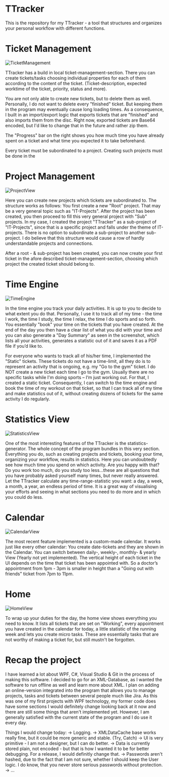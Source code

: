 # TTracker
This is the repository for my TTracker - a tool that structures and organizes your personal workflow with different functions.

# Ticket Management

![TicketManagement](https://user-images.githubusercontent.com/49918134/64677437-d5857200-d477-11e9-9121-6897089cddd7.png)

TTracker has a build in local ticket-management-section. There you can create tickets/tasks choosing individual properties for each of them according to the content of the ticket. (Ticket-description, expected worktime of the ticket, priority, status and more).

You are not only able to create new tickets, but to delete them as well. Personally, I do not want to delete every "finished" ticket. But keeping them in the program may eventually cause long loading times. As a consequence, I built in an import/export logic that exports tickets that are "finished" and also imports them from the disc. Right now, exported tickets are Base64 encoded, but I'd like to change that in the future and rather zip them.

The "Progress" bar on the right shows you how much time you have already spent on a ticket and what time you expected it to take beforehand.

Every ticket must be subordinated to a project. Creating such projects must be done in the

# Project Management

![ProjectView](https://user-images.githubusercontent.com/49918134/64677434-d4ecdb80-d477-11e9-8a72-4bb89eab021b.png)

Here you can create new projects which tickets are subordinated to. The structure works as follows: You first create a new "Root" project. That may be a very general topic such as "IT-Projects". After the project has been created, you then proceed to fill this very general project with "Sub" projects. In my case, I created the project "TTracker" as a sub-project of "IT-Projects", since that is a specific project and falls under the theme of IT-projects. There is no option to subordinate a sub-project to another sub-project. I do believe that this structure would cause a row of hardly understandable projects and connections.

After a root - & sub-project has been created, you can now create your first ticket in the afore described ticket-management-section, choosing which project the created ticket should belong to.

# Time Engine

![TimeEngine](https://user-images.githubusercontent.com/49918134/64677438-d5857200-d477-11e9-8329-5d7826b6f894.png)

In the time engine you track your daily activities. It is up to you to decide to what extent you do that. Personally, I use it to track all of my time - the time I work, the time I study, the time I relax, the time I do sports and so forth. You essentially "book" your time on the tickets that you have created. At the end of the day you then have a clear list of what you did with your time and you can also generate a "Day Summary" as seen in the screenshot, which lists all your activities, generates a statistic out of it and saves it as a PDF file if you’d like to.

For everyone who wants to track all of his/her time, I implemented the "Static" tickets. These tickets do not have a time-limit, all they do is to represent an activity that is ongoing, e.g. my "Go to the gym" ticket. I do NOT create a new ticket each time I go to the gym. Usually there are no specific tasks while I'm doing sports – I‘m just working out. For that, I created a static ticket. Consequently, I can switch to the time engine and book the time of my workout on that ticket, so that I can track all of my time and make statistics out of it, without creating dozens of tickets for the same activity I do regularly.

# Statistics View

![StatisticsView](https://user-images.githubusercontent.com/49918134/64677435-d5857200-d477-11e9-8377-59c5a8636778.png)

One of the most interesting features of the TTracker is the statistics-generator. The whole concept of the program bundles in this very section. Everything you do, such as creating projects and tickets, booking your time, organizing your workflow, results in statistics. Here you can undoubtedly see how much time you spend on which activity. Are you happy with that? Do you work too much, do you study too less...these are all questions that you have probably asked yourself many times, but never really answered. Let the TTracker calculate any time-range-statistic you want: a day, a week, a month, a year, an endless period of time. It is a great way of visualising your efforts and seeing in what sections you need to do more and in which you could do less. 

# Calendar

![CalendarView](https://user-images.githubusercontent.com/49918134/64677432-d4ecdb80-d477-11e9-9706-b9dd2670c686.png)

The most recent feature implemented is a custom-made calendar. It works just like every other calendar: You create date-tickets and they are shown in the Calendar. You can switch between daily-, weekly-, monthly- & yearly View (Yearly not yet implemented). The vertical height of each ticket in the UI depends on the time that ticket has been appointed with. So a doctor’s appointment from 1pm - 3pm is smaller in height than a "Going out with friends" ticket from 7pm to 11pm.

# Home

![HomeView](https://user-images.githubusercontent.com/49918134/64677433-d4ecdb80-d477-11e9-96d7-217f8d0bb6dd.png)

To wrap up your duties for the day, the home view shows everything you need to know. It lists all tickets that are set on "Working", every appointment you have created in the calendar for today, a little statistic of the running week and lets you create micro tasks. These are essentially tasks that are not worthy of making a ticket for, but still mustn't be forgotten.

# Recap the project

I have learned a lot about WPF, C#, Visual Studio & Git in the process of making this software. I decided to go for an XML-Database, as I wanted the software to run offline as well and learn more about XML. I plan on adding an online-version integrated into the program that allows you to manage projects, tasks and tickets between several people much like Jira.
As this was one of my first projects with WPF technology, my former code does have some sections I would definitely change looking back at it now and there are still some things that aren't implemented yet. However, I am generally satisfied with the current state of the program and I do use it every day.

Things I would change today:
-> Logging.
-> XMLDataCache base works really fine, but it could be more generic and stable. (Try, Catch)
-> UI is very primitive - I am not a designer, but I can do better.
-> Data is currently stored plain, not encoded - but that is how I wanted it to be for better debugging. For a release, I would definitly change that.
-> Passwords aren't hashed, due to the fact that I am not sure, whether I should keep the User logic. I do know, that you never store serious passwords without protection.
-> ...
